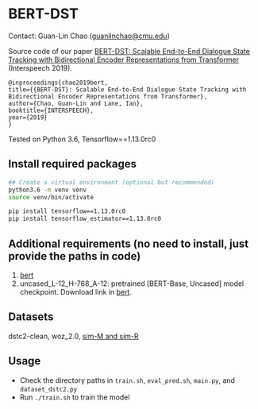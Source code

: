 # BERT-DST

Contact: Guan-Lin Chao (guanlinchao@cmu.edu)

Source code of our paper [BERT-DST: Scalable End-to-End Dialogue State Tracking with Bidirectional Encoder Representations from Transformer](https://arxiv.org/abs/1907.03040) (Interspeech 2019).
```
@inproceedings{chao2019bert,
title={{BERT-DST}: Scalable End-to-End Dialogue State Tracking with Bidirectional Encoder Representations from Transformer},
author={Chao, Guan-Lin and Lane, Ian},
booktitle={INTERSPEECH},
year={2019}
}
```

Tested on Python 3.6, Tensorflow==1.13.0rc0

## Install required packages

```bash
## Create a virtual environment (optional but recommended)
python3.6 -m venv venv
source venv/bin/activate

pip install tensorflow==1.13.0rc0
pip install tensorflow_estimator==1.13.0rc0
```

## Additional requirements (no need to install, just provide the paths in code)
1. [bert](https://github.com/google-research/bert)
2. uncased_L-12_H-768_A-12: pretrained [BERT-Base, Uncased] model checkpoint. Download link in [bert](https://github.com/google-research/bert).

## Datasets
dstc2-clean, woz_2.0, [sim-M and sim-R](https://github.com/google-research-datasets/simulated-dialogue)

## Usage

* Check the directory paths in `train.sh`, `eval_pred.sh`, `main.py`, and `dataset_dstc2.py`
* Run `./train.sh` to train the model
